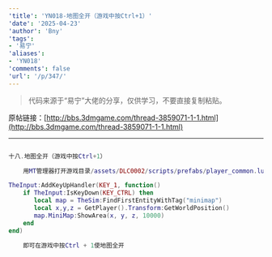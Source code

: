 ```yaml
---
'title': 'YN018-地图全开（游戏中按Ctrl+1）'
'date': '2025-04-23'
'author': 'Bny'
'tags':
- '易宁'
'aliases':
- 'YN018'
'comments': false
'url': '/p/347/'
---
```


> 代码来源于“易宁”大佬的分享，仅供学习，不要直接复制粘贴。

原帖链接：[http://bbs.3dmgame.com/thread-3859071-1-1.html](http://bbs.3dmgame.com/thread-3859071-1-1.html)

---

```lua  

十八.地图全开（游戏中按Ctrl+1）

	用MT管理器打开游戏目录/assets/DLC0002/scripts/prefabs/player_common.lua文件，在inst:AddComponent("resurrectable")下一行插入以下内容：

TheInput:AddKeyUpHandler(KEY_1, function()
	if TheInput:IsKeyDown(KEY_CTRL) then
	   local map = TheSim:FindFirstEntityWithTag("minimap")
	   local x,y,z = GetPlayer().Transform:GetWorldPosition()
	   map.MiniMap:ShowArea(x, y, z, 10000)
	end
end)

	即可在游戏中按Ctrl + 1使地图全开

```  

